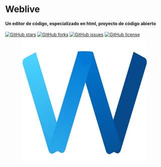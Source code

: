 <h1>Weblive</h1>
<h4>Un editor de código, especializado en html, proyecto de código abierto</h4>
<a href="https://github.com/PabloDaniel0/Weblive/stargazers"><img alt="GitHub stars" src="https://img.shields.io/github/stars/PabloDaniel0/Weblive?color=E74856"></a>
<a href="https://github.com/PabloDaniel0/Weblive/network"><img alt="GitHub forks" src="https://img.shields.io/github/forks/PabloDaniel0/Weblive?color=0078D7"></a>
<a href="https://github.com/PabloDaniel0/Weblive/issues"><img alt="GitHub issues" src="https://img.shields.io/github/issues/PabloDaniel0/Weblive?color=00CC6A"></a>
<a href="https://github.com/PabloDaniel0/Weblive/blob/main/License"><img alt="GitHub license" src="https://img.shields.io/github/license/PabloDaniel0/Weblive?color=FFB900"></a>
<center>
<img src="https://raw.githubusercontent.com/PabloDaniel0/Weblive/master/Weblive.png" width="400" height="400"/>
</center>
